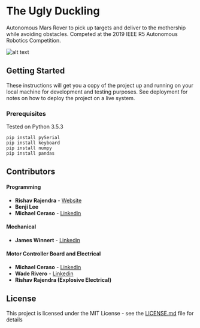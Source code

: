 # The Ugly Duckling

Autonomous Mars Rover to pick up targets and deliver to the mothership while avoiding obstacles. Competed at the 2019 IEEE R5 Autonomous Robotics Competition. 

![alt text](https://github.com/RishavRajendra/TheUglyDuckling/blob/master/pictures/playingField.png)

## Getting Started

These instructions will get you a copy of the project up and running on your local machine for development and testing purposes. See deployment for notes on how to deploy the project on a live system.

### Prerequisites

Tested on Python 3.5.3

```
pip install pySerial
pip install keyboard
pip install numpy
pip install pandas
```
## Contributors

#### Programming

* **Rishav Rajendra** - [Website](https://rishavrajendra.github.io)
* **Benji Lee**
* **Michael Ceraso** - [Linkedin](https://www.linkedin.com/in/soceraso/)

#### Mechanical

* **James Winnert** - [Linkedin](https://www.linkedin.com/in/jameswinnert/)

#### Motor Controller Board and Electrical

* **Michael Ceraso** - [Linkedin](https://www.linkedin.com/in/soceraso/)
* **Wade Rivero** - [Linkedin](https://www.linkedin.com/in/wade-rivero-60ab64101/)
* **Rishav Rajendra (Explosive Electrical)**

## License

This project is licensed under the MIT License - see the [LICENSE.md](LICENSE.md) file for details
